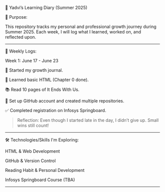 
📘 Yadvi’s Learning Diary (Summer 2025)

🌱 Purpose:

This repository tracks my personal and professional growth journey during Summer 2025.
Each week, I will log what I learned, worked on, and reflected upon.


---

📅 Weekly Logs:

Week 1: June 17 - June 23

🎯 Started my growth journal.

🧠 Learned basic HTML (Chapter 0 done).

📚 Read 10 pages of It Ends With Us.

📂 Set up GitHub account and created multiple repositories.

✅ Completed registration on Infosys Springboard.


> Reflection: Even though I started late in the day, I didn’t give up. Small wins still count!


----

🛠 Technologies/Skills I'm Exploring:

HTML & Web Development

GitHub & Version Control

Reading Habit & Personal Development

Infosys Springboard Course (TBA)



---


